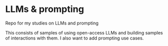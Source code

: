 # LLMs & prompting
Repo for my studies on LLMs and prompting

This consists of samples of using open-access LLMs and building samples of interactions with them. I also want to add prompting use cases.

